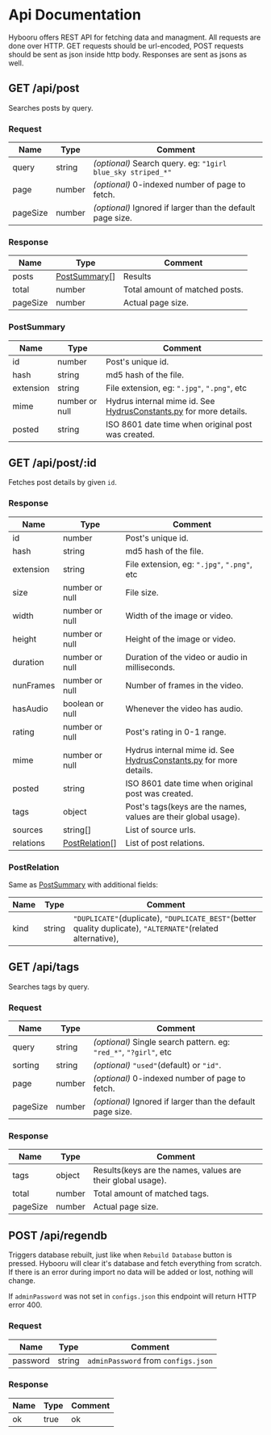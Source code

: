 
# Api Documentation

Hybooru offers REST API for fetching data and managment. All requests
are done over HTTP. GET requests should be url-encoded, POST requests
should be sent as json inside http body. Responses are sent as jsons
as well.


## GET /api/post

Searches posts by query.

### Request

| Name     | Type   | Comment                                                     |
|----------|--------|-------------------------------------------------------------|
| query    | string | _(optional)_ Search query. eg: `"1girl blue_sky striped_*"` |
| page     | number | _(optional)_ 0-indexed number of page to fetch.             |
| pageSize | number | _(optional)_ Ignored if larger than the default page size.  |

### Response

| Name     | Type                          | Comment                        |
|----------|-------------------------------|--------------------------------|
| posts    | [PostSummary](#PostSummary)[] | Results                        |
| total    | number                        | Total amount of matched posts. |
| pageSize | number                        | Actual page size.              |

### PostSummary

| Name      | Type           | Comment                                                                                                                                                 |
|-----------|----------------|---------------------------------------------------------------------------------------------------------------------------------------------------------|
| id        | number         | Post's unique id.                                                                                                                                       |
| hash      | string         | md5 hash of the file.                                                                                                                                   |
| extension | string         | File extension, eg: `".jpg"`, `".png"`, etc                                                                                                             |
| mime      | number or null | Hydrus internal mime id. See [HydrusConstants.py](https://github.com/hydrusnetwork/hydrus/blob/master/hydrus/core/HydrusConstants.py) for more details. |
| posted    | string         | ISO 8601 date time when original post was created.                                                                                                      |


## GET /api/post/:id

Fetches post details by given `id`.

### Response

| Name      | Type                            | Comment                                                                                                                                                 |
|-----------|---------------------------------|---------------------------------------------------------------------------------------------------------------------------------------------------------|
| id        | number                          | Post's unique id.                                                                                                                                       |
| hash      | string                          | md5 hash of the file.                                                                                                                                   |
| extension | string                          | File extension, eg: `".jpg"`, `".png"`, etc                                                                                                             |
| size      | number or null                  | File size.                                                                                                                                              |
| width     | number or null                  | Width of the image or video.                                                                                                                            |
| height    | number or null                  | Height of the image or video.                                                                                                                           |
| duration  | number or null                  | Duration of the video or audio in milliseconds.                                                                                                         |
| nunFrames | number or null                  | Number of frames in the video.                                                                                                                          |
| hasAudio  | boolean or null                 | Whenever the video has audio.                                                                                                                           |
| rating    | number or null                  | Post's rating in 0-1 range.                                                                                                                             |
| mime      | number or null                  | Hydrus internal mime id. See [HydrusConstants.py](https://github.com/hydrusnetwork/hydrus/blob/master/hydrus/core/HydrusConstants.py) for more details. |
| posted    | string                          | ISO 8601 date time when original post was created.                                                                                                      |
| tags      | object                          | Post's tags(keys are the names, values are their global usage).                                                                                         |
| sources   | string[]                        | List of source urls.                                                                                                                                    |
| relations | [PostRelation](#PostRelation)[] | List of post relations.                                                                                                                                 |

### PostRelation

Same as [PostSummary](#PostSummary) with additional fields:

| Name | Type   | Comment                                                                                                     |
|------|--------|-------------------------------------------------------------------------------------------------------------|
| kind | string | `"DUPLICATE"`(duplicate), `"DUPLICATE_BEST"`(better quality duplicate), `"ALTERNATE"`(related alternative), |


## GET /api/tags

Searches tags by query.

### Request

| Name     | Type   | Comment                                                           |
|----------|--------|-------------------------------------------------------------------|
| query    | string | _(optional)_ Single search pattern. eg: `"red_*"`, `"?girl"`, etc |
| sorting  | string | _(optional)_ `"used"`(default) or `"id"`.                         |
| page     | number | _(optional)_ 0-indexed number of page to fetch.                   |
| pageSize | number | _(optional)_ Ignored if larger than the default page size.        |

### Response

| Name     | Type   | Comment                                                     |
|----------|--------|-------------------------------------------------------------|
| tags     | object | Results(keys are the names, values are their global usage). |
| total    | number | Total amount of matched tags.                               |
| pageSize | number | Actual page size.                                           |


## POST /api/regendb

Triggers database rebuilt, just like when `Rebuild Database`
button is pressed. Hybooru will clear it's database and fetch
everything from scratch. If there is an error during import
no data will be added or lost, nothing will change.

If `adminPassword` was not set in `configs.json` this endpoint
will return HTTP error 400.

### Request

| Name     | Type   | Comment                             |
|----------|--------|-------------------------------------|
| password | string | `adminPassword` from `configs.json` |

### Response

| Name     | Type   | Comment                       |
|----------|--------|-------------------------------|
| ok       | true   | ok                            |


